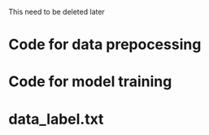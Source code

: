 
This need to be deleted later

# Code for data prepocessing
# Code for model training
# data_label.txt

